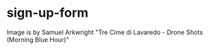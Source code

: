 # sign-up-form

Image is by Samuel Arkwright "Tre Cime di Lavaredo - Drone Shots (Morning Blue Hour)"
